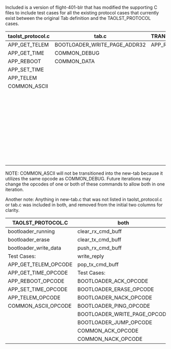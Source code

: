 Included is a version of flight-401-blr that has modified the supporting C files to include test cases for all the existing protocol cases that currently exist between the original Tab definition and the TAOLST_PROTOCOL cases.

| taolst_protocol.c | tab.c                        | TRANSITIONING | new-tab.c                    |
|-------------------|------------------------------|---------------|------------------------------|
| APP_GET_TELEM     | BOOTLOADER_WRITE_PAGE_ADDR32 | APP_REBOOT    | BOOTLOADER_ACK               |
| APP_GET_TIME      | COMMON_DEBUG                 |               | BOOTLOADER_ERASE             |
| APP_REBOOT        | COMMON_DATA                  |               | BOOTLOADER_NACK              |
| APP_SET_TIME      |                              |               | BOOTLOADER_PING              |
| APP_TELEM         |                              |               | BOOTLOADER_WRITE_PAGE        |
| COMMON_ASCII      |                              |               | BOOTLOADER_JUMP              |
|                   |                              |               | COMMON_ACK                   |
|                   |                              |               | COMMON_NACK                  |
|                   |                              |               | BOOTLOADER_WRITE_PAGE_ADDR32 |
|                   |                              |               | COMMON_DEBUG                 |
|                   |                              |               | COMMON_DATA                  |
|                   |                              |               | APP_SET_TIME                 |
|                   |                              |               | APP_GET_TIME                 |
|                   |                              |               | APP_TELEM                    |
|                   |                              |               | APP_GET_TELEM                |

NOTE: COMMON_ASCII will not be transitioned into the new-tab because it utilizes the same opcode as COMMON_DEBUG. Future iterations may change the opcodes of one or both of these commands to allow both in one iteration.

Another note: Anything in new-tab.c that was not listed in taolst_protocol.c or tab.c was included in both, and removed from the initial two columns for clarity.

| TAOLST_PROTOCOL.C     | both                         | TAB.C                               |
|-----------------------|------------------------------|-------------------------------------|
| bootloader_running    | clear_rx_cmd_buff            | Test Cases:                         |
| bootloader_erase      | clear_tx_cmd_buff            | BOOTLOADER_WRITE_PAGE_ADDR32_OPCODE |
| bootloader_write_data | push_rx_cmd_buff             | COMMON_DEBUG_OPCODE                 |
| Test Cases:           | write_reply                  | COMMN_DATA_OPCODE                   |
| APP_GET_TELEM_OPCODE  | pop_tx_cmd_buff              |                                     |
| APP_GET_TIME_OPCODE   | Test Cases:                  |                                     |
| APP_REBOOT_OPCODE     | BOOTLOADER_ACK_OPCODE        |                                     |
| APP_SET_TIME_OPCODE   | BOOTLOADER_ERASE_OPCODE      |                                     |
| APP_TELEM_OPCODE      | BOOTLOADER_NACK_OPCODE       |                                     |
| COMMON_ASCII_OPCODE   | BOOTLOADER_PING_OPCODE       |                                     |
|                       | BOOTLOADER_WRITE_PAGE_OPCODE |                                     |
|                       | BOOTLOADER_JUMP_OPCODE       |                                     |
|                       | COMMON_ACK_OPCODE            |                                     |
|                       | COMMON_NACK_OPCODE           |                                     |
